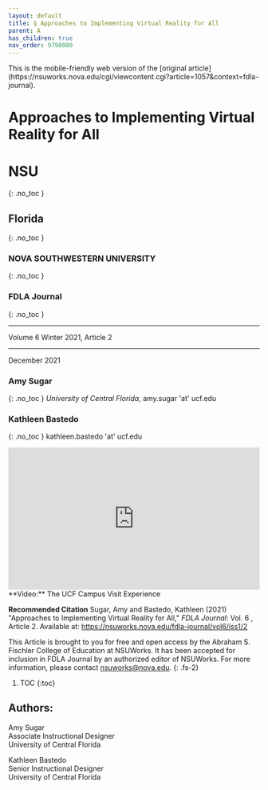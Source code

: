 ```yaml
---
layout: default
title: § Approaches to Implementing Virtual Reality for All 
parent: A
has_children: true
nav_order: 9790000
---
```

<style>
.dont-break-out {
  /* These are technically the same, but use both */
  overflow-wrap: break-word;
  word-wrap: break-word;

     -ms-word-break: break-all;
  /* This is the dangerous one in WebKit, as it breaks things wherever */
  word-break: break-all;
  /* Instead use this non-standard one: */
  word-break: break-word;
}

.youtube-container {
    position: relative;
    width: 100%;
    height: 0;
    padding-bottom: 56.25%;
}
.youtube-video {
    position: absolute;
    top: 0;
    left: 0;
    width: 100%;
    height: 100%;
}

</style>

<div class="dont-break-out" markdown="1">
This is the mobile-friendly web version of the [original article](https://nsuworks.nova.edu/cgi/viewcontent.cgi?article=1057&context=fdla-journal).

# Approaches to Implementing Virtual Reality for All 

# NSU
{: .no_toc }
## Florida
{: .no_toc }
### NOVA SOUTHWESTERN UNIVERSITY
{: .no_toc }

### FDLA Journal  
{: .no_toc }

***

Volume 6 Winter 2021, Article 2 

***

December 2021

### Amy Sugar
{: .no_toc }
*University of Central Florida*, amy.sugar 'at' ucf.edu

### Kathleen Bastedo
{: .no_toc }
kathleen.bastedo 'at' ucf.edu

<div class="youtube-container">
<iframe width="100%" src="https://www.youtube.com/embed/qQnBem3t7fY" title="YouTube video player" frameborder="0" allow="accelerometer; autoplay; clipboard-write; encrypted-media; gyroscope; picture-in-picture" allowfullscreen class="youtube-video"></iframe>
</div>
**Video:** The UCF Campus Visit Experience 

**Recommended Citation**
Sugar, Amy and Bastedo, Kathleen (2021) "Approaches to Implementing Virtual Reality for All," *FDLA Journal*: Vol. 6 , Article 2. Available at: https://nsuworks.nova.edu/fdla-journal/vol6/iss1/2

This Article is brought to you for free and open access by the Abraham S. Fischler College of Education at NSUWorks. It has been accepted for inclusion in FDLA Journal by an authorized editor of NSUWorks. For more information, please contact nsuworks@nova.edu.
{: .fs-2}

1. TOC
{:toc}

## Authors:

Amy Sugar  
Associate Instructional Designer  
University of Central Florida  

Kathleen Bastedo  
Senior Instructional Designer  
University of Central Florida  
</div>
